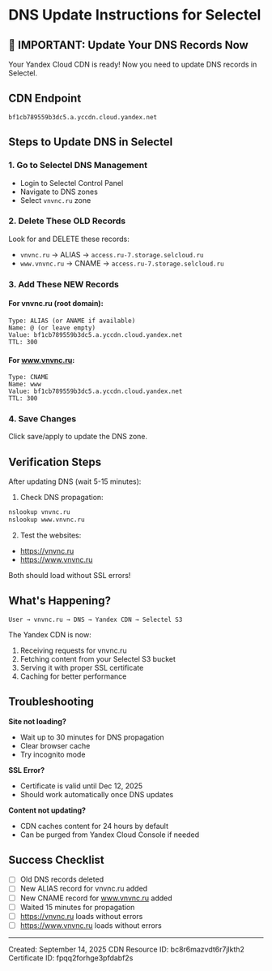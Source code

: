 # DNS Update Instructions for Selectel

## 🚨 IMPORTANT: Update Your DNS Records Now

Your Yandex Cloud CDN is ready! Now you need to update DNS records in Selectel.

## CDN Endpoint
```
bf1cb789559b3dc5.a.yccdn.cloud.yandex.net
```

## Steps to Update DNS in Selectel

### 1. Go to Selectel DNS Management
- Login to Selectel Control Panel
- Navigate to DNS zones
- Select `vnvnc.ru` zone

### 2. Delete These OLD Records
Look for and DELETE these records:
- `vnvnc.ru` → ALIAS → `access.ru-7.storage.selcloud.ru`
- `www.vnvnc.ru` → CNAME → `access.ru-7.storage.selcloud.ru`

### 3. Add These NEW Records

#### For vnvnc.ru (root domain):
```
Type: ALIAS (or ANAME if available)
Name: @ (or leave empty)
Value: bf1cb789559b3dc5.a.yccdn.cloud.yandex.net
TTL: 300
```

#### For www.vnvnc.ru:
```
Type: CNAME
Name: www
Value: bf1cb789559b3dc5.a.yccdn.cloud.yandex.net
TTL: 300
```

### 4. Save Changes
Click save/apply to update the DNS zone.

## Verification Steps

After updating DNS (wait 5-15 minutes):

1. Check DNS propagation:
```bash
nslookup vnvnc.ru
nslookup www.vnvnc.ru
```

2. Test the websites:
- https://vnvnc.ru
- https://www.vnvnc.ru

Both should load without SSL errors!

## What's Happening?

```
User → vnvnc.ru → DNS → Yandex CDN → Selectel S3
```

The Yandex CDN is now:
1. Receiving requests for vnvnc.ru
2. Fetching content from your Selectel S3 bucket
3. Serving it with proper SSL certificate
4. Caching for better performance

## Troubleshooting

**Site not loading?**
- Wait up to 30 minutes for DNS propagation
- Clear browser cache
- Try incognito mode

**SSL Error?**
- Certificate is valid until Dec 12, 2025
- Should work automatically once DNS updates

**Content not updating?**
- CDN caches content for 24 hours by default
- Can be purged from Yandex Cloud Console if needed

## Success Checklist
- [ ] Old DNS records deleted
- [ ] New ALIAS record for vnvnc.ru added
- [ ] New CNAME record for www.vnvnc.ru added
- [ ] Waited 15 minutes for propagation
- [ ] https://vnvnc.ru loads without errors
- [ ] https://www.vnvnc.ru loads without errors

---
Created: September 14, 2025
CDN Resource ID: bc8r6mazvdt6r7jlkth2
Certificate ID: fpqq2forhge3pfdabf2s